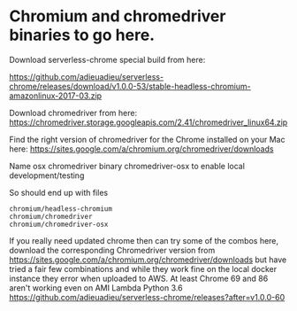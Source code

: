 # Chromium and chromedriver binaries to go here.

Download serverless-chrome special build from here:

https://github.com/adieuadieu/serverless-chrome/releases/download/v1.0.0-53/stable-headless-chromium-amazonlinux-2017-03.zip


Download chromedriver from here:
https://chromedriver.storage.googleapis.com/2.41/chromedriver_linux64.zip

Find the right version of chromedriver for the Chrome installed on your Mac here: https://sites.google.com/a/chromium.org/chromedriver/downloads

Name osx chromedriver binary chromedriver-osx to enable local development/testing

So should end up with files
```
chromium/headless-chromium
chromium/chromedriver
chromium/chromedriver-osx
```


If you really need updated chrome then can try some of the combos here, download the corresponding Chromedriver version from https://sites.google.com/a/chromium.org/chromedriver/downloads but have tried a fair few combinations and while they work fine on the local docker instance they error when uploaded to AWS. At least Chrome 69 and 86 aren't working even on AMI Lambda Python 3.6
https://github.com/adieuadieu/serverless-chrome/releases?after=v1.0.0-60
